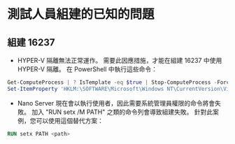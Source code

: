 # <a name="known-issues-for-insider-builds"></a>測試人員組建的已知的問題

## <a name="build-16237"></a>組建 16237

- HYPER-V 隔離無法正常運作。 需要此因應措施，才能在組建 16237 中使用 HYPER-V 隔離。 在 PowerShell 中執行這些命令：

```PowerShell
Get-ComputeProcess | ? IsTemplate -eq $true | Stop-ComputeProcess -Force
Set-ItemProperty 'HKLM:\SOFTWARE\Microsoft\Windows NT\CurrentVersion\Virtualization\Containers\' -Name TemplateVmCount -Type dword -Value 0 -Force
```

- Nano Server 現在會以執行使用者，因此需要系統管理員權限的命令將會失敗。 加入 "RUN setx /M PATH" 之類的命令列會導致組建失敗。 針對此案例，您可以使用這個替代方案：

```dockerfile
RUN setx PATH <path>
```
